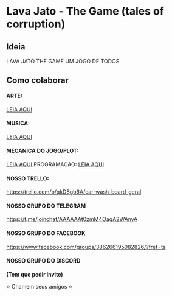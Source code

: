 # Lava Jato - The Game (tales of corruption)

## Ideia
LAVA JATO THE GAME
UM JOGO DE TODOS

## Como colaborar

#### ARTE:
[ LEIA AQUI ](https://github.com/lava-jato-the-game/lava_jato/blob/master/arte.md)
#### MUSICA:
[ LEIA AQUI ](https://github.com/lava-jato-the-game/lava_jato/blob/master/musica.md)
#### MECANICA DO JOGO/PLOT:
[ LEIA AQUI ](https://github.com/lava-jato-the-game/lava_jato/blob/master/mecanica.md)
PROGRAMACAO:
[ LEIA AQUI ](https://github.com/lava-jato-the-game/lava_jato/blob/master/programacao.md)

#### NOSSO TRELLO:
https://trello.com/b/qkD8gb6A/car-wash-board-geral
#### NOSSO GRUPO DO TELEGRAM
https://t.me/joinchat/AAAAAAt0zmM4OagA2WAnyA
#### NOSSO GRUPO DO FACEBOOK
https://www.facebook.com/groups/386266195082826/?fref=ts
#### NOSSO GRUPO DO DISCORD
**(Tem que pedir invite)**

:star: Chamem seus amigos :star:
